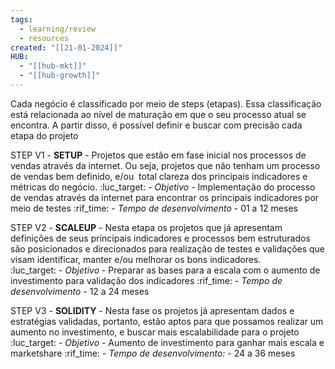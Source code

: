```yaml
---
tags:
  - learning/review
  - resources
created: "[[21-01-2024]]"
HUB:
  - "[[hub-mkt]]"
  - "[[hub-growth]]"
---
```

Cada negócio é classificado por meio de steps (etapas). Essa classificação está relacionada ao nível de maturação em que o seu processo atual se encontra. A partir disso, é possível definir e buscar com precisão cada etapa do projeto

STEP V1 - **SETUP** - Projetos que estão em fase inicial nos processos de vendas através da internet. Ou seja, projetos que não tenham um processo de vendas bem definido, e/ou  total clareza dos principais indicadores e métricas do negócio.
:luc_target: - *Objetivo* - Implementação do processo de vendas através da internet para encontrar os principais indicadores por meio de testes
:rif_time: - *Tempo de desenvolvimento* - 01 a 12 meses


STEP V2 - **SCALEUP** - Nesta etapa os projetos que já apresentam definições de seus principais indicadores e processos bem estruturados são posicionados e direcionados para realização de testes e validações que visam identificar, manter e/ou melhorar os bons indicadores.  
:luc_target: - *Objetivo* - Preparar as bases para a escala com o aumento de investimento para validação dos indicadores
:rif_time: - *Tempo de desenvolvimento* - 12 a 24 meses


STEP V3 - **SOLIDITY** - Nesta fase os projetos já apresentam dados e estratégias validadas, portanto, estão aptos para que possamos realizar um aumento no investimento, e buscar mais escalabilidade para o projeto
:luc_target: - *Objetivo* - Aumento de investimento para ganhar mais escala e marketshare
:rif_time: - *Tempo de desenvolvimento:* - 24 a 36 meses


